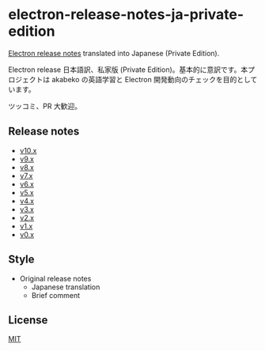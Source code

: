 # electron-release-notes-ja-private-edition

[Electron release notes](https://github.com/electron/electron/releases) translated into Japanese (Private Edition).

Electron release 日本語訳、私家版 (Private Edition)。基本的に意訳です。本プロジェクトは akabeko の英語学習と Electron 開発動向のチェックを目的としています。

ツッコミ、PR 大歓迎。

## Release notes

- [v10.x](v10.x/index.md)
- [v9.x](v9.x/index.md)
- [v8.x](v8.x/index.md)
- [v7.x](v7.x/index.md)
- [v6.x](v6.x/index.md)
- [v5.x](v5.x/index.md)
- [v4.x](v4.x/index.md)
- [v3.x](v3.x/index.md)
- [v2.x](v2.x/index.md)
- [v1.x](v1.x/index.md)
- [v0.x](v0.x/index.md)

## Style

- Original release notes
  - Japanese translation
  - Brief comment

## License

[MIT](LICENSE)
